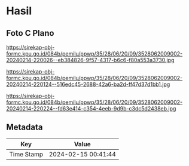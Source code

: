 # Hasil

## Foto C Plano

https://sirekap-obj-formc.kpu.go.id/084b/pemilu/ppwp/35/28/06/20/09/3528062009002-20240214-220026--eb384826-9f57-4317-b6c6-f80a553a3730.jpg

https://sirekap-obj-formc.kpu.go.id/084b/pemilu/ppwp/35/28/06/20/09/3528062009002-20240214-220124--516edc45-2688-42a6-ba2d-ff47d37d1bb1.jpg

https://sirekap-obj-formc.kpu.go.id/084b/pemilu/ppwp/35/28/06/20/09/3528062009002-20240214-220224--fd63e414-c354-4eeb-9d9b-c3dc5d2438eb.jpg


## Metadata

| Key        | Value               |
| ---------- | ------------------- |
| Time Stamp | 2024-02-15 00:41:44 |



